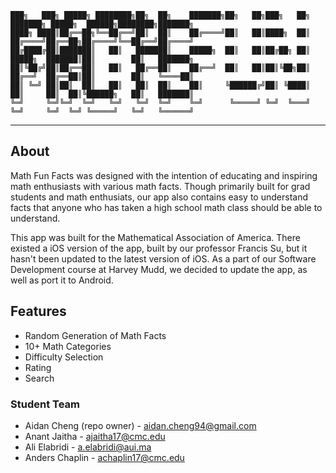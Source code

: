 ```
███╗   ███╗ █████╗ ████████╗██╗  ██╗    ███████╗██╗   ██╗███╗   ██╗    ███████╗ █████╗  ██████╗████████╗███████╗
████╗ ████║██╔══██╗╚══██╔══╝██║  ██║    ██╔════╝██║   ██║████╗  ██║    ██╔════╝██╔══██╗██╔════╝╚══██╔══╝██╔════╝
██╔████╔██║███████║   ██║   ███████║    █████╗  ██║   ██║██╔██╗ ██║    █████╗  ███████║██║        ██║   ███████╗
██║╚██╔╝██║██╔══██║   ██║   ██╔══██║    ██╔══╝  ██║   ██║██║╚██╗██║    ██╔══╝  ██╔══██║██║        ██║   ╚════██║
██║ ╚═╝ ██║██║  ██║   ██║   ██║  ██║    ██║     ╚██████╔╝██║ ╚████║    ██║     ██║  ██║╚██████╗   ██║   ███████║
╚═╝     ╚═╝╚═╝  ╚═╝   ╚═╝   ╚═╝  ╚═╝    ╚═╝      ╚═════╝ ╚═╝  ╚═══╝    ╚═╝     ╚═╝  ╚═╝ ╚═════╝   ╚═╝   ╚══════╝
```
----------------------------------------------------------------------------------------------------------------

## About
Math Fun Facts was designed with the intention of educating and inspiring math enthusiasts with various math 
facts. Though primarily built for grad students and math enthusiats, our app also contains easy to understand
facts that anyone who has taken a high school math class should be able to understand. 

This app was built for the Mathematical Association of America. There existed a iOS version of the app, built by
our professor Francis Su, but it hasn't been updated to the latest version of iOS. As a part of our Software 
Development course at Harvey Mudd, we decided to update the app, as well as port it to Android.

## Features
* Random Generation of Math Facts
* 10+ Math Categories
* Difficulty Selection
* Rating
* Search

### Student Team
* Aidan Cheng (repo owner) - aidan.cheng94@gmail.com
* Anant Jaitha             - ajaitha17@cmc.edu
* Ali Elabridi             - a.elabridi@aui.ma
* Anders Chaplin           - achaplin17@cmc.edu
